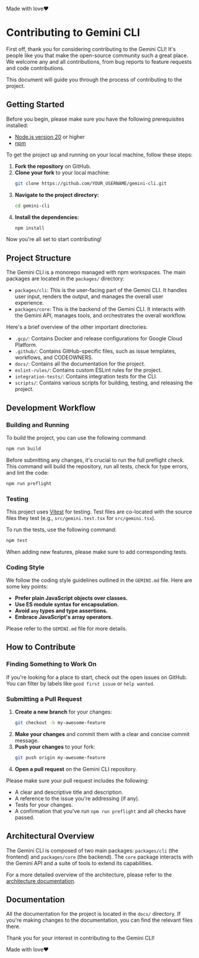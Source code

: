Made with love❤️

# Contributing to Gemini CLI

First off, thank you for considering contributing to the Gemini CLI! It's people like you that make the open-source community such a great place. We welcome any and all contributions, from bug reports to feature requests and code contributions.

This document will guide you through the process of contributing to the project.

## Getting Started

Before you begin, please make sure you have the following prerequisites installed:

*   [Node.js version 20](https://nodejs.org/en/download) or higher
*   [npm](https://www.npmjs.com/get-npm)

To get the project up and running on your local machine, follow these steps:

1.  **Fork the repository** on GitHub.
2.  **Clone your fork** to your local machine:
    ```bash
    git clone https://github.com/YOUR_USERNAME/gemini-cli.git
    ```
3.  **Navigate to the project directory:**
    ```bash
    cd gemini-cli
    ```
4.  **Install the dependencies:**
    ```bash
    npm install
    ```

Now you're all set to start contributing!

## Project Structure

The Gemini CLI is a monorepo managed with npm workspaces. The main packages are located in the `packages/` directory:

*   `packages/cli`: This is the user-facing part of the Gemini CLI. It handles user input, renders the output, and manages the overall user experience.
*   `packages/core`: This is the backend of the Gemini CLI. It interacts with the Gemini API, manages tools, and orchestrates the overall workflow.

Here's a brief overview of the other important directories:

*   `.gcp/`: Contains Docker and release configurations for Google Cloud Platform.
*   `.github/`: Contains GitHub-specific files, such as issue templates, workflows, and CODEOWNERS.
*   `docs/`: Contains all the documentation for the project.
*   `eslint-rules/`: Contains custom ESLint rules for the project.
*   `integration-tests/`: Contains integration tests for the CLI.
*   `scripts/`: Contains various scripts for building, testing, and releasing the project.

## Development Workflow

### Building and Running

To build the project, you can use the following command:

```bash
npm run build
```

Before submitting any changes, it's crucial to run the full preflight check. This command will build the repository, run all tests, check for type errors, and lint the code:

```bash
npm run preflight
```

### Testing

This project uses [Vitest](https://vitest.dev/) for testing. Test files are co-located with the source files they test (e.g., `src/gemini.test.tsx` for `src/gemini.tsx`).

To run the tests, use the following command:

```bash
npm test
```

When adding new features, please make sure to add corresponding tests.

### Coding Style

We follow the coding style guidelines outlined in the `GEMINI.md` file. Here are some key points:

*   **Prefer plain JavaScript objects over classes.**
*   **Use ES module syntax for encapsulation.**
*   **Avoid `any` types and type assertions.**
*   **Embrace JavaScript's array operators.**

Please refer to the `GEMINI.md` file for more details.

## How to Contribute

### Finding Something to Work On

If you're looking for a place to start, check out the open issues on GitHub. You can filter by labels like `good first issue` or `help wanted`.

### Submitting a Pull Request

1.  **Create a new branch** for your changes:
    ```bash
    git checkout -b my-awesome-feature
    ```
2.  **Make your changes** and commit them with a clear and concise commit message.
3.  **Push your changes** to your fork:
    ```bash
    git push origin my-awesome-feature
    ```
4.  **Open a pull request** on the Gemini CLI repository.

Please make sure your pull request includes the following:

*   A clear and descriptive title and description.
*   A reference to the issue you're addressing (if any).
*   Tests for your changes.
*   A confirmation that you've run `npm run preflight` and all checks have passed.

## Architectural Overview

The Gemini CLI is composed of two main packages: `packages/cli` (the frontend) and `packages/core` (the backend). The `core` package interacts with the Gemini API and a suite of tools to extend its capabilities.

For a more detailed overview of the architecture, please refer to the [architecture documentation](./docs/architecture.md).

## Documentation

All the documentation for the project is located in the `docs/` directory. If you're making changes to the documentation, you can find the relevant files there.

Thank you for your interest in contributing to the Gemini CLI!

Made with love❤️
